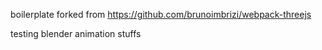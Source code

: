boilerplate forked from https://github.com/brunoimbrizi/webpack-threejs

testing blender animation stuffs